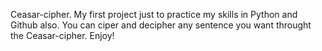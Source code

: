 Ceasar-cipher.
My first project just to practice my skills in Python and Github also.
You can ciper and decipher any sentence you want throught the Ceasar-cipher.
Enjoy!
